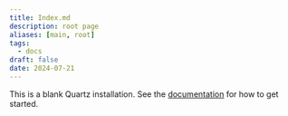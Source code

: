 ```yaml
---
title: Index.md
description: root page
aliases: [main, root]
tags:
  - docs
draft: false
date: 2024-07-21
---
```


This is a blank Quartz installation.
See the [documentation](https://quartz.jzhao.xyz) for how to get started.
